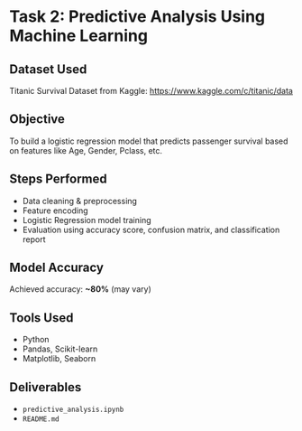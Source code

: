 # Task 2: Predictive Analysis Using Machine Learning

## Dataset Used
Titanic Survival Dataset from Kaggle: https://www.kaggle.com/c/titanic/data

## Objective
To build a logistic regression model that predicts passenger survival based on features like Age, Gender, Pclass, etc.

## Steps Performed
- Data cleaning & preprocessing
- Feature encoding
- Logistic Regression model training
- Evaluation using accuracy score, confusion matrix, and classification report

## Model Accuracy
Achieved accuracy: **~80%** (may vary)

## Tools Used
- Python
- Pandas, Scikit-learn
- Matplotlib, Seaborn

## Deliverables
- `predictive_analysis.ipynb`
- `README.md`
